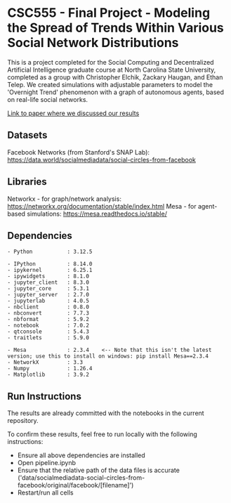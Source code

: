 # CSC555 - Final Project - Modeling the Spread of Trends Within Various Social Network Distributions

This is a project completed for the Social Computing and Decentralized Artificial Intelligence graduate course at North Carolina State University, completed as a group with Christopher Elchik, Zackary Haugan, and Ethan Telep. We created simulations with adjustable parameters to model the 'Overnight Trend' phenomenon with a graph of autonomous agents, based on real-life social networks.

[Link to paper where we discussed our results](https://github.com/ChristopherElchik/Trend-Modeling/blob/739ecd379ed240a99b23c4abdc03feb2451f2271/cwelchik.pdf)

## Datasets
Facebook Networks (from Stanford's SNAP Lab): https://data.world/socialmediadata/social-circles-from-facebook

## Libraries
Networkx - for graph/network analysis: https://networkx.org/documentation/stable/index.html
Mesa - for agent-based simulations: https://mesa.readthedocs.io/stable/

## Dependencies
```
- Python           : 3.12.5

- IPython          : 8.14.0
- ipykernel        : 6.25.1
- ipywidgets       : 8.1.0
- jupyter_client   : 8.3.0
- jupyter_core     : 5.3.1
- jupyter_server   : 2.7.0
- jupyterlab       : 4.0.5
- nbclient         : 0.8.0
- nbconvert        : 7.7.3
- nbformat         : 5.9.2
- notebook         : 7.0.2
- qtconsole        : 5.4.3
- traitlets        : 5.9.0

- Mesa             : 2.3.4    <-- Note that this isn't the latest version; use this to install on windows: pip install Mesa==2.3.4
- NetworkX         : 3.3
- Numpy            : 1.26.4
- Matplotlib       : 3.9.2
```
## Run Instructions
The results are already committed with the notebooks in the current repository.

To confirm these results, feel free to run locally with the following instructions:

- Ensure all above dependencies are installed
- Open pipeline.ipynb
- Ensure that the relative path of the data files is accurate ('data/socialmediadata-social-circles-from-facebook/original/facebook/[filename]')
- Restart/run all cells
